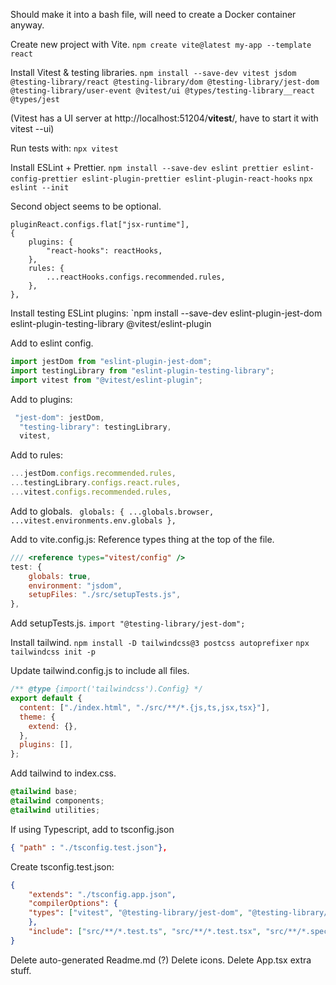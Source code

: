 Should make it into a bash file, will need to create a Docker container anyway.

Create new project with Vite.
`npm create vite@latest my-app --template react`

Install Vitest & testing libraries.
`npm install --save-dev vitest jsdom @testing-library/react @testing-library/dom @testing-library/jest-dom @testing-library/user-event @vitest/ui @types/testing-library__react @types/jest`

(Vitest has a UI server at http://localhost:51204/__vitest__/, have to start it with vitest --ui)

Run tests with:
`npx vitest`

Install ESLint + Prettier.
`npm install --save-dev eslint prettier eslint-config-prettier eslint-plugin-prettier eslint-plugin-react-hooks`
`npx eslint --init`

Second object seems to be optional.
```
pluginReact.configs.flat["jsx-runtime"],
{
	plugins: {
		"react-hooks": reactHooks,
	},
	rules: {
		...reactHooks.configs.recommended.rules,
	},
},
```

Install testing ESLint plugins:
`npm install --save-dev eslint-plugin-jest-dom eslint-plugin-testing-library @vitest/eslint-plugin

Add to eslint config.
```js
import jestDom from "eslint-plugin-jest-dom";
import testingLibrary from "eslint-plugin-testing-library";
import vitest from "@vitest/eslint-plugin";
```

Add to plugins:
```js
 "jest-dom": jestDom,
  "testing-library": testingLibrary,
  vitest,
```

Add to rules:
```js
...jestDom.configs.recommended.rules,
...testingLibrary.configs.react.rules,
...vitest.configs.recommended.rules,
```

Add to globals.
` globals: { ...globals.browser, ...vitest.environments.env.globals },`

Add to vite.config.js:
Reference types thing at the top of the file.
```js
/// <reference types="vitest/config" />
test: {
	globals: true,
	environment: "jsdom",
	setupFiles: "./src/setupTests.js",
},
```

Add setupTests.js.
`import "@testing-library/jest-dom";`

Install tailwind.
`npm install -D tailwindcss@3 postcss autoprefixer`
`npx tailwindcss init -p`

Update tailwind.config.js to include all files.
```js
/** @type {import('tailwindcss').Config} */
export default {
  content: ["./index.html", "./src/**/*.{js,ts,jsx,tsx}"],
  theme: {
    extend: {},
  },
  plugins: [],
};
```

Add tailwind to index.css.
```css
@tailwind base;
@tailwind components;
@tailwind utilities;
```

If using Typescript, add to tsconfig.json
```json
{ "path" : "./tsconfig.test.json"},
```

Create tsconfig.test.json:
```json
{
	"extends": "./tsconfig.app.json",
	"compilerOptions": {
	"types": ["vitest", "@testing-library/jest-dom", "@testing-library/react", "@testing-library/user-event"]
	},
	"include": ["src/**/*.test.ts", "src/**/*.test.tsx", "src/**/*.spec.ts", "src/**/*.spec.tsx"]
}
```

Delete auto-generated Readme.md (?)
Delete icons.
Delete App.tsx extra stuff.